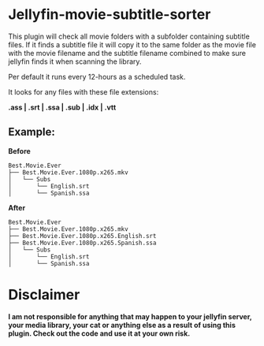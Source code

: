 # Jellyfin-movie-subtitle-sorter

This plugin will check all movie folders with a subfolder containing subtitle files.
If it finds a subtitle file it will copy it to the same folder as the movie file with the movie filename and the subtitle filename combined to make sure jellyfin finds it when scanning the library.

Per default it runs every 12-hours as a scheduled task.

It looks for any files with these file extensions: 

**.ass | .srt | .ssa | .sub | .idx | .vtt**

## Example:
**Before**
```
Best.Movie.Ever
├── Best.Movie.Ever.1080p.x265.mkv
│   └── Subs
│       └── English.srt
│       └── Spanish.ssa
```

**After**
```
Best.Movie.Ever
├── Best.Movie.Ever.1080p.x265.mkv
├── Best.Movie.Ever.1080p.x265.English.srt
├── Best.Movie.Ever.1080p.x265.Spanish.ssa
│   └── Subs
│       └── English.srt
│       └── Spanish.ssa
```

# Disclaimer
**I am not responsible for anything that may happen to your jellyfin server, your media library, 
your cat or anything else as a result of using this plugin.
Check out the code and use it at your own risk.**
